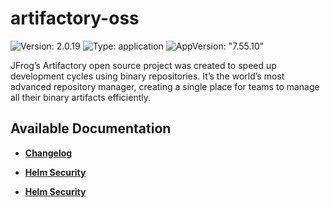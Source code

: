 # artifactory-oss

![Version: 2.0.19](https://img.shields.io/badge/Version-2.0.19-informational?style=flat-square) ![Type: application](https://img.shields.io/badge/Type-application-informational?style=flat-square) ![AppVersion: "7.55.10"](https://img.shields.io/badge/AppVersion-"7.55.10"-informational?style=flat-square)

JFrog’s Artifactory open source project was created to speed up development cycles using binary repositories. It’s the world’s most advanced repository manager, creating a single place for teams to manage all their binary artifacts efficiently.

## Available Documentation

- [**Changelog**](CHANGELOG)

- [**Helm Security**](container-security)

- [**Helm Security**](helm-security)

